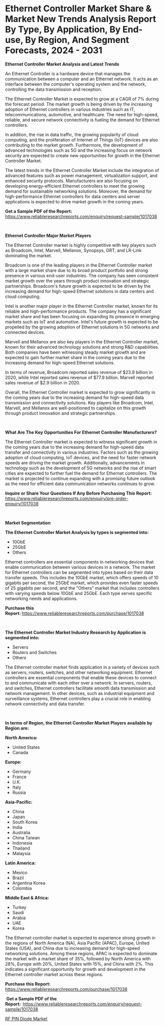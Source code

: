 <p><h1>Ethernet Controller Market Share & Market New Trends Analysis Report By Type, By Application, By End-use, By Region, And Segment Forecasts, 2024 - 2031</h1></p><p><strong>Ethernet Controller Market Analysis and Latest Trends</strong></p>
<p><p>An Ethernet Controller is a hardware device that manages the communication between a computer and an Ethernet network. It acts as an interface between the computer's operating system and the network, controlling the data transmission and reception.</p><p>The Ethernet Controller Market is expected to grow at a CAGR of 7% during the forecast period. The market growth is being driven by the increasing adoption of Ethernet controllers in various industries such as IT, telecommunications, automotive, and healthcare. The need for high-speed, reliable, and secure network connectivity is fueling the demand for Ethernet controllers.</p><p>In addition, the rise in data traffic, the growing popularity of cloud computing, and the proliferation of Internet of Things (IoT) devices are also contributing to the market growth. Furthermore, the development of advanced technologies such as 5G and the increasing focus on network security are expected to create new opportunities for growth in the Ethernet Controller Market.</p><p>The latest trends in the Ethernet Controller Market include the integration of advanced features such as power management, virtualization support, and enhanced security protocols. Manufacturers are also focusing on developing energy-efficient Ethernet controllers to meet the growing demand for sustainable networking solutions. Moreover, the demand for high-performance Ethernet controllers for data centers and server applications is expected to drive market growth in the coming years.</p></p>
<p><strong>Get a Sample PDF of the Report:&nbsp;</strong> <a href="https://www.reliableresearchreports.com/enquiry/request-sample/1017038">https://www.reliableresearchreports.com/enquiry/request-sample/1017038</a></p>
<p>&nbsp;</p>
<p><strong>Ethernet Controller Major Market Players</strong></p>
<p><p>The Ethernet Controller market is highly competitive with key players such as Broadcom, Intel, Marvell, Mellanox, Synopsys, GRT, and LR-Link dominating the market. </p><p>Broadcom is one of the leading players in the Ethernet Controller market with a large market share due to its broad product portfolio and strong presence in various end-user industries. The company has seen consistent market growth over the years through product innovation and strategic partnerships. Broadcom's future growth is expected to be driven by the increasing demand for high-speed Ethernet solutions in data centers and cloud computing.</p><p>Intel is another major player in the Ethernet Controller market, known for its reliable and high-performance products. The company has a significant market share and has been focusing on expanding its presence in emerging markets such as IoT and automotive. Intel's future growth is expected to be propelled by the growing adoption of Ethernet solutions in 5G networks and connected devices.</p><p>Marvell and Mellanox are also key players in the Ethernet Controller market, known for their advanced technology solutions and strong R&D capabilities. Both companies have been witnessing steady market growth and are expected to gain further market share in the coming years due to the increasing demand for high-speed Ethernet solutions.</p><p>In terms of revenue, Broadcom reported sales revenue of $23.9 billion in 2020, while Intel reported sales revenue of $77.9 billion. Marvell reported sales revenue of $2.9 billion in 2020.</p><p>Overall, the Ethernet Controller market is expected to grow significantly in the coming years due to the increasing demand for high-speed data transmission and connectivity solutions. Key players like Broadcom, Intel, Marvell, and Mellanox are well-positioned to capitalize on this growth through product innovation and strategic partnerships.</p></p>
<p>&nbsp;</p>
<p><strong>What Are The Key Opportunities For Ethernet Controller Manufacturers?</strong></p>
<p><p>The Ethernet Controller market is expected to witness significant growth in the coming years due to the increasing demand for high-speed data transfer and connectivity in various industries. Factors such as the growing adoption of cloud computing, IoT devices, and the need for faster network speeds are driving the market growth. Additionally, advancements in technology such as the development of 5G networks and the rise of smart cities are expected to further fuel the demand for Ethernet controllers. The market is projected to continue expanding with a promising future outlook as the need for efficient data communication networks continues to grow.</p></p>
<p><strong>Inquire or Share Your Questions If Any Before Purchasing This Report:</strong> <a href="https://www.reliableresearchreports.com/enquiry/pre-order-enquiry/1017038">https://www.reliableresearchreports.com/enquiry/pre-order-enquiry/1017038</a></p>
<p>&nbsp;</p>
<p><strong>Market Segmentation</strong></p>
<p><strong>The Ethernet Controller Market Analysis by types is segmented into:</strong></p>
<p><ul><li>10GbE</li><li>25GbE</li><li>Others</li></ul></p>
<p><p>Ethernet controllers are essential components in networking devices that enable communication between various devices in a network. The market for Ethernet controllers can be segmented into types based on their data transfer speeds. This includes the 10GbE market, which offers speeds of 10 gigabits per second, the 25GbE market, which provides even faster speeds of 25 gigabits per second, and the "Others" market that includes controllers with varying speeds below 10GbE and 25GbE. Each type serves specific networking needs and applications.</p></p>
<p><strong>Purchase this Report:&nbsp;</strong><a href="https://www.reliableresearchreports.com/purchase/1017038">https://www.reliableresearchreports.com/purchase/1017038</a></p>
<p>&nbsp;</p>
<p><strong>The Ethernet Controller Market Industry Research by Application is segmented into:</strong></p>
<p><ul><li>Servers</li><li>Routers and Switches</li><li>Others</li></ul></p>
<p><p>The Ethernet controller market finds application in a variety of devices such as servers, routers, switches, and other networking equipment. Ethernet controllers are essential components that enable these devices to connect to and communicate with each other over a network. In servers, routers, and switches, Ethernet controllers facilitate smooth data transmission and network management. In other devices, such as industrial equipment and surveillance systems, Ethernet controllers play a crucial role in enabling network connectivity and data transfer.</p></p>
<p>&nbsp;</p>
<p><strong>In terms of Region, the Ethernet Controller Market Players available by Region are:</strong></p>
<p>
    <p> <strong> North America: </strong>
        <ul>
            <li>United States</li>
            <li>Canada</li>
        </ul>
        </p> 
    <p> <strong> Europe: </strong>
        <ul>
            <li>Germany</li>
            <li>France</li>
            <li>U.K.</li>
            <li>Italy</li>
            <li>Russia</li>
        </ul>
        </p> 
    <p> <strong> Asia-Pacific: </strong>
        <ul>
            <li>China</li>
            <li>Japan</li>
            <li>South Korea</li>
            <li>India</li>
            <li>Australia</li>
            <li>China Taiwan</li>
            <li>Indonesia</li>
            <li>Thailand</li>
            <li>Malaysia</li>
        </ul>
        </p> 
    <p> <strong> Latin America: </strong>
        <ul>
            <li>Mexico</li>
            <li>Brazil</li>
            <li>Argentina Korea</li>
            <li>Colombia</li>
        </ul>
        </p> 
    <p> <strong> Middle East & Africa: </strong>
        <ul>
            <li>Turkey</li>
            <li>Saudi</li>
            <li>Arabia</li>
            <li>UAE</li>
            <li>Korea</li>
        </ul>
    </p>
    </p>
<p><p>The Ethernet controller market is expected to experience strong growth in the regions of North America (NA), Asia Pacific (APAC), Europe, United States (USA), and China due to increasing demand for high-speed networking solutions. Among these regions, APAC is expected to dominate the market with a market share of 35%, followed by North America with 28%, Europe with 20%, United States with 15%, and China with 2%. This indicates a significant opportunity for growth and development in the Ethernet controller market across these regions.</p></p>
<p><strong>Purchase this Report: </strong><a href="https://www.reliableresearchreports.com/purchase/1017038">https://www.reliableresearchreports.com/purchase/1017038</a></p>
<p>&nbsp;<strong>Get a Sample PDF of the Report:&nbsp;&nbsp;</strong><a href="https://www.reliableresearchreports.com/enquiry/request-sample/1017038">https://www.reliableresearchreports.com/enquiry/request-sample/1017038</a></p>
<p><strong></strong></p>
<p><p><a href="https://github.com/tamvrosiya/Market-Research-Report-List-3/blob/main/rf-pin-diode-market.md">RF PIN Diode Market</a></p></p>